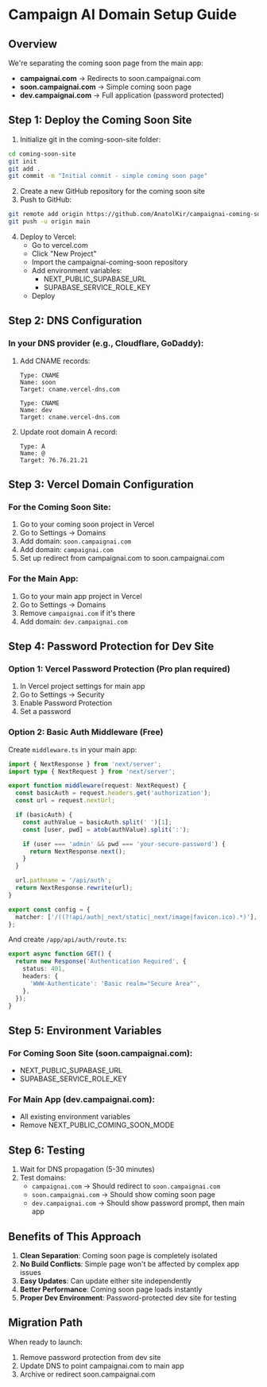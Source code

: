 # Campaign AI Domain Setup Guide

## Overview

We're separating the coming soon page from the main app:
- **campaignai.com** → Redirects to soon.campaignai.com
- **soon.campaignai.com** → Simple coming soon page
- **dev.campaignai.com** → Full application (password protected)

## Step 1: Deploy the Coming Soon Site

1. Initialize git in the coming-soon-site folder:
```bash
cd coming-soon-site
git init
git add .
git commit -m "Initial commit - simple coming soon page"
```

2. Create a new GitHub repository for the coming soon site
3. Push to GitHub:
```bash
git remote add origin https://github.com/AnatolKir/campaignai-coming-soon.git
git push -u origin main
```

4. Deploy to Vercel:
   - Go to vercel.com
   - Click "New Project"
   - Import the campaignai-coming-soon repository
   - Add environment variables:
     - NEXT_PUBLIC_SUPABASE_URL
     - SUPABASE_SERVICE_ROLE_KEY
   - Deploy

## Step 2: DNS Configuration

### In your DNS provider (e.g., Cloudflare, GoDaddy):

1. Add CNAME records:
   ```
   Type: CNAME
   Name: soon
   Target: cname.vercel-dns.com
   
   Type: CNAME
   Name: dev
   Target: cname.vercel-dns.com
   ```

2. Update root domain A record:
   ```
   Type: A
   Name: @
   Target: 76.76.21.21
   ```

## Step 3: Vercel Domain Configuration

### For the Coming Soon Site:
1. Go to your coming soon project in Vercel
2. Go to Settings → Domains
3. Add domain: `soon.campaignai.com`
4. Add domain: `campaignai.com`
5. Set up redirect from campaignai.com to soon.campaignai.com

### For the Main App:
1. Go to your main app project in Vercel
2. Go to Settings → Domains
3. Remove `campaignai.com` if it's there
4. Add domain: `dev.campaignai.com`

## Step 4: Password Protection for Dev Site

### Option 1: Vercel Password Protection (Pro plan required)
1. In Vercel project settings for main app
2. Go to Settings → Security
3. Enable Password Protection
4. Set a password

### Option 2: Basic Auth Middleware (Free)
Create `middleware.ts` in your main app:

```typescript
import { NextResponse } from 'next/server';
import type { NextRequest } from 'next/server';

export function middleware(request: NextRequest) {
  const basicAuth = request.headers.get('authorization');
  const url = request.nextUrl;

  if (basicAuth) {
    const authValue = basicAuth.split(' ')[1];
    const [user, pwd] = atob(authValue).split(':');

    if (user === 'admin' && pwd === 'your-secure-password') {
      return NextResponse.next();
    }
  }

  url.pathname = '/api/auth';
  return NextResponse.rewrite(url);
}

export const config = {
  matcher: ['/((?!api/auth|_next/static|_next/image|favicon.ico).*)'],
};
```

And create `/app/api/auth/route.ts`:

```typescript
export async function GET() {
  return new Response('Authentication Required', {
    status: 401,
    headers: {
      'WWW-Authenticate': 'Basic realm="Secure Area"',
    },
  });
}
```

## Step 5: Environment Variables

### For Coming Soon Site (soon.campaignai.com):
- NEXT_PUBLIC_SUPABASE_URL
- SUPABASE_SERVICE_ROLE_KEY

### For Main App (dev.campaignai.com):
- All existing environment variables
- Remove NEXT_PUBLIC_COMING_SOON_MODE

## Step 6: Testing

1. Wait for DNS propagation (5-30 minutes)
2. Test domains:
   - `campaignai.com` → Should redirect to `soon.campaignai.com`
   - `soon.campaignai.com` → Should show coming soon page
   - `dev.campaignai.com` → Should show password prompt, then main app

## Benefits of This Approach

1. **Clean Separation**: Coming soon page is completely isolated
2. **No Build Conflicts**: Simple page won't be affected by complex app issues
3. **Easy Updates**: Can update either site independently
4. **Better Performance**: Coming soon page loads instantly
5. **Proper Dev Environment**: Password-protected dev site for testing

## Migration Path

When ready to launch:
1. Remove password protection from dev site
2. Update DNS to point campaignai.com to main app
3. Archive or redirect soon.campaignai.com
